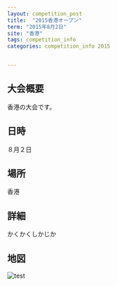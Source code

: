```yaml
---
layout: competition_post
title:  "2015香港オープン"
term: "2015年8月2日"
site: "香港"
tags: competition_info
categories: competition_info 2015


---
```


## 大会概要
香港の大会です。

## 日時
８月２日

## 場所
香港

## 詳細
かくかくしかじか

## 地図
<img src="http://placehold.it/500x300" alt="test">

[jficのサイト]:      http://www.jfic-japan.com
